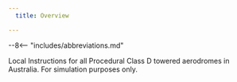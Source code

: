 ```yaml
---
  title: Overview

---
```


--8<-- "includes/abbreviations.md"

Local Instructions for all Procedural Class D towered aerodromes in Australia. For simulation purposes only.
